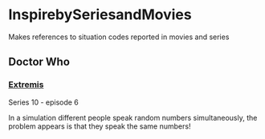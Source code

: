 # InspirebySeriesandMovies

Makes references to situation codes reported in movies and series 


Doctor Who
---

### [Extremis](https://www.youtube.com/watch?v=17W9KF73lCU) ###

Series 10  - episode 6


In a simulation different people speak random numbers simultaneously, the problem appears is that they speak the same numbers!